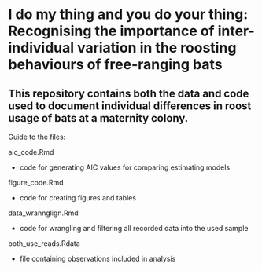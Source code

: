 # I do my thing and you do your thing: Recognising the importance of inter-individual variation in the roosting behaviours of free-ranging bats

## This repository contains both the data and code used to document individual differences in roost usage of bats at a maternity colony.

Guide to the files:

aic_code.Rmd
- code for generating AIC values for comparing estimating models
  
figure_code.Rmd
- code for creating figures and tables

data_wrannglign.Rmd
- code for wrangling and filtering all recorded data into the used sample

both_use_reads.Rdata
- file containing observations included in analysis 
